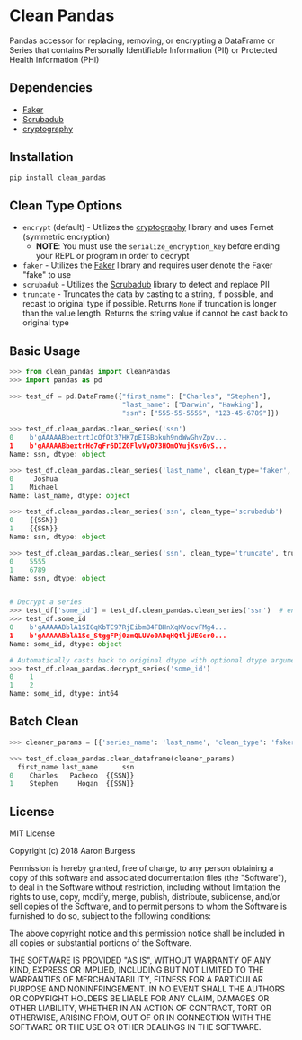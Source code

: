 # Clean Pandas
Pandas accessor for replacing, removing, or encrypting a DataFrame or Series that contains Personally Identifiable Information (PII) or Protected Health Information (PHI)

## Dependencies

* [Faker](https://github.com/joke2k/faker)
* [Scrubadub](https://github.com/datascopeanalytics/scrubadub)
* [cryptography](https://github.com/pyca/cryptography)

## Installation

```python
pip install clean_pandas
```

## Clean Type Options

* ```encrypt``` (default) - Utilizes the [cryptography](https://github.com/pyca/cryptography) library and uses Fernet (symmetric encryption)
  * **NOTE**: You must use the ```serialize_encryption_key``` before ending your REPL or program in order to decrypt
* ```faker``` - Utilizes the [Faker](https://github.com/joke2k/faker) library and requires user denote the Faker "fake" to use
* ```scrubadub``` - Utilizes the [Scrubadub](https://github.com/datascopeanalytics/scrubadub) library to detect and replace PII
* ```truncate``` - Truncates the data by casting to a string, if possible, and recast to original type if possible.  Returns ```None``` if truncation is longer than the value length.  Returns the string value if cannot be cast back to original type


## Basic Usage

```python
>>> from clean_pandas import CleanPandas
>>> import pandas as pd

>>> test_df = pd.DataFrame({"first_name": ["Charles", "Stephen"], 
                            "last_name": ["Darwin", "Hawking"], 
                            "ssn": ["555-55-5555", "123-45-6789"]})

>>> test_df.clean_pandas.clean_series('ssn')
0    b'gAAAAABbextrtJcQfOt37HK7pEISBokuh9ndWwGhvZpv...
1    b'gAAAAABbextrHo7qFr6DIZ0FlvVyO73HOmOYujKsv6vS...
Name: ssn, dtype: object

>>> test_df.clean_pandas.clean_series('last_name', clean_type='faker', faker_type='first_name')
0     Joshua
1    Michael
Name: last_name, dtype: object

>>> test_df.clean_pandas.clean_series('ssn', clean_type='scrubadub')
0    {{SSN}}
1    {{SSN}}
Name: ssn, dtype: object

>>> test_df.clean_pandas.clean_series('ssn', clean_type='truncate', trunc_length=7, trunc_from_end=False)
0    5555
1    6789
Name: ssn, dtype: object


# Decrypt a series
>>> test_df['some_id'] = test_df.clean_pandas.clean_series('ssn')  # encrypt
>>> test_df.some_id
0    b'gAAAAABblA1SIGqKbTC97RjEibmB4FBHnXqKVocvFMg4...
1    b'gAAAAABblA1Sc_StggFPj0zmQLUVo0ADqHQtljUEGcr0...
Name: some_id, dtype: object

# Automatically casts back to original dtype with optional dtype argument
>>> test_df.clean_pandas.decrypt_series('some_id')
0    1
1    2
Name: some_id, dtype: int64

```

## Batch Clean

```python
>>> cleaner_params = [{'series_name': 'last_name', 'clean_type': 'faker', 'faker_type': 'last_name'}, {'series_name': 'ssn', 'clean_type': 'scrubadub'}]

>>> test_df.clean_pandas.clean_dataframe(cleaner_params)
  first_name last_name      ssn
0    Charles   Pacheco  {{SSN}}
1    Stephen     Hogan  {{SSN}}
```

## License

MIT License

Copyright (c) 2018 Aaron Burgess

Permission is hereby granted, free of charge, to any person obtaining a copy
of this software and associated documentation files (the "Software"), to deal
in the Software without restriction, including without limitation the rights
to use, copy, modify, merge, publish, distribute, sublicense, and/or sell
copies of the Software, and to permit persons to whom the Software is
furnished to do so, subject to the following conditions:

The above copyright notice and this permission notice shall be included in all
copies or substantial portions of the Software.

THE SOFTWARE IS PROVIDED "AS IS", WITHOUT WARRANTY OF ANY KIND, EXPRESS OR
IMPLIED, INCLUDING BUT NOT LIMITED TO THE WARRANTIES OF MERCHANTABILITY,
FITNESS FOR A PARTICULAR PURPOSE AND NONINFRINGEMENT. IN NO EVENT SHALL THE
AUTHORS OR COPYRIGHT HOLDERS BE LIABLE FOR ANY CLAIM, DAMAGES OR OTHER
LIABILITY, WHETHER IN AN ACTION OF CONTRACT, TORT OR OTHERWISE, ARISING FROM,
OUT OF OR IN CONNECTION WITH THE SOFTWARE OR THE USE OR OTHER DEALINGS IN THE
SOFTWARE.
